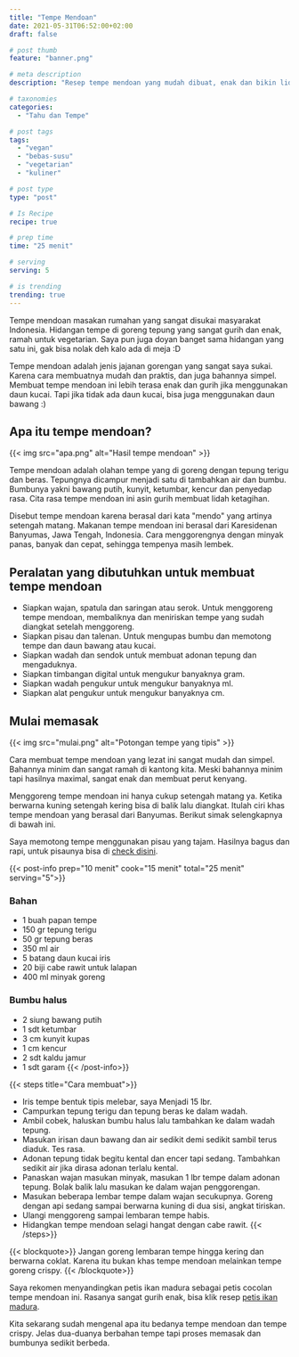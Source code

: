 ```yaml
---
title: "Tempe Mendoan"
date: 2021-05-31T06:52:00+02:00
draft: false

# post thumb
feature: "banner.png"

# meta description
description: "Resep tempe mendoan yang mudah dibuat, enak dan bikin lidah ketagihan. Masakan rumahan yang lezat ini sangat cocok untuk menjadi cemilan sehari-hari."

# taxonomies
categories:
  - "Tahu dan Tempe"

# post tags
tags:
  - "vegan"
  - "bebas-susu"
  - "vegetarian"
  - "kuliner"

# post type
type: "post"

# Is Recipe
recipe: true

# prep time
time: "25 menit"

# serving
serving: 5

# is trending
trending: true
---
```

Tempe mendoan masakan rumahan yang sangat disukai masyarakat Indonesia. Hidangan tempe di goreng tepung yang sangat gurih dan enak, ramah untuk vegetarian. Saya pun juga doyan banget sama hidangan yang satu ini, gak bisa nolak deh kalo ada di meja :D

Tempe mendoan adalah jenis jajanan gorengan yang sangat saya sukai. Karena cara membuatnya mudah dan praktis, dan juga bahannya simpel. Membuat tempe mendoan ini lebih terasa enak dan gurih jika menggunakan daun kucai. Tapi jika tidak ada daun kucai, bisa juga menggunakan daun bawang :)

## Apa itu tempe mendoan?

{{< img src="apa.png" alt="Hasil tempe mendoan" >}}

Tempe mendoan adalah olahan tempe yang di goreng dengan tepung terigu dan beras. Tepungnya dicampur menjadi satu di tambahkan air dan bumbu. Bumbunya yakni bawang putih, kunyit, ketumbar, kencur dan penyedap rasa. Cita rasa tempe mendoan ini asin gurih membuat lidah ketagihan.

Disebut tempe mendoan karena berasal dari kata "mendo" yang artinya setengah matang. Makanan tempe mendoan ini berasal dari Karesidenan Banyumas, Jawa Tengah, Indonesia. Cara menggorengnya dengan minyak panas, banyak dan cepat, sehingga tempenya masih lembek.

## Peralatan yang dibutuhkan untuk membuat tempe mendoan

- Siapkan wajan, spatula dan saringan atau serok. Untuk menggoreng tempe mendoan, membaliknya dan meniriskan tempe yang sudah diangkat setelah menggoreng.
- Siapkan pisau dan talenan. Untuk mengupas bumbu dan memotong tempe dan daun bawang atau kucai.
- Siapkan wadah dan sendok untuk membuat adonan tepung dan mengaduknya.
- Siapkan timbangan digital untuk mengukur banyaknya gram.
- Siapkan wadah pengukur untuk mengukur banyaknya ml.
- Siapkan alat pengukur untuk mengukur banyaknya cm.


## Mulai memasak

{{< img src="mulai.png" alt="Potongan tempe yang tipis" >}}

Cara membuat tempe mendoan yang lezat ini sangat mudah dan simpel. Bahannya minim dan sangat ramah di kantong kita. Meski bahannya minim tapi hasilnya maximal, sangat enak dan membuat perut kenyang.

Menggoreng tempe mendoan ini hanya cukup setengah matang ya. Ketika berwarna kuning setengah kering bisa di balik lalu diangkat. Itulah ciri khas tempe mendoan yang berasal dari Banyumas. Berikut simak selengkapnya di bawah ini.

Saya memotong tempe menggunakan pisau yang tajam. Hasilnya bagus dan rapi, untuk pisaunya bisa di [check disini](https://s.click.aliexpress.com/e/_ABJJqr).

{{< post-info prep="10 menit" cook="15 menit" total="25 menit" serving="5">}}

### Bahan

-   1 buah papan tempe
-   150 gr tepung terigu
-   50 gr tepung beras
-   350 ml air
-   5 batang daun kucai iris
-   20 biji cabe rawit untuk lalapan
-   400 ml minyak goreng

### Bumbu halus

-   2 siung bawang putih
-   1 sdt ketumbar
-   3 cm kunyit kupas
-   1 cm kencur
-   2 sdt kaldu jamur
-   1 sdt garam
{{< /post-info>}}

{{< steps title="Cara membuat">}}
-   Iris tempe bentuk tipis melebar, saya Menjadi 15 lbr.
-   Campurkan tepung terigu dan tepung beras ke dalam wadah.
-   Ambil cobek, haluskan bumbu halus lalu tambahkan ke dalam wadah tepung.
-   Masukan irisan daun bawang dan air sedikit demi sedikit sambil terus diaduk. Tes rasa.
-   Adonan tepung tidak begitu kental dan encer tapi sedang. Tambahkan sedikit air jika dirasa adonan terlalu kental.
-   Panaskan wajan masukan minyak, masukan 1 lbr tempe dalam adonan tepung. Bolak balik lalu masukan ke dalam wajan penggorengan.
-   Masukan beberapa lembar tempe dalam wajan secukupnya. Goreng dengan api sedang sampai berwarna kuning di dua sisi, angkat tiriskan.
-   Ulangi menggoreng sampai lembaran tempe habis.
-   Hidangkan tempe mendoan selagi hangat dengan cabe rawit.
{{< /steps>}}

{{< blockquote>}}
Jangan goreng lembaran tempe hingga kering dan berwarna coklat. Karena itu bukan khas tempe mendoan melainkan tempe goreng crispy.
{{< /blockquote>}}

Saya rekomen menyandingkan petis ikan madura sebagai petis cocolan tempe mendoan ini. Rasanya sangat gurih enak, bisa klik resep [petis ikan madura](https://neztra.com/resep/petis-ikan-madura/).

Kita sekarang sudah mengenal apa itu bedanya tempe mendoan dan tempe crispy. Jelas dua-duanya berbahan tempe tapi proses memasak dan bumbunya sedikit berbeda.